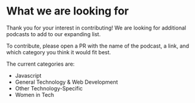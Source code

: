 # What we are looking for

Thank you for your interest in contributing! We are looking for additional podcasts to add to our expanding list.

To contribute, please open a PR with the name of the podcast, a link, and which category you think it would fit best.

The current categories are:
- Javascript
- General Technology & Web Development 
- Other Technology-Specific 
- Women in Tech

